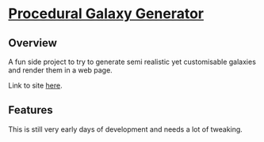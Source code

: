 # [Procedural Galaxy Generator](https://pmann84.github.io/ProceduralGalaxy)

## Overview

A fun side project to try to generate semi realistic yet customisable galaxies and render them in a web page.

Link to site [here](https://pmann84.github.io/ProceduralGalaxy).

## Features
This is still very early days of development and needs a lot of tweaking.